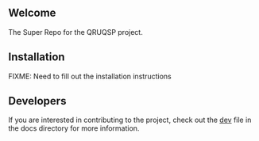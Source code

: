 Welcome
------
The Super Repo for the QRUQSP project.


Installation
------------

FIXME: Need to fill out the installation instructions


Developers
----------

If you are interested in contributing to the project, check out the [dev](docs/dev.md) file in the docs directory for more information.


